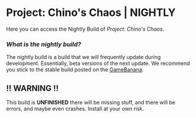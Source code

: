 # Project: Chino's Chaos | NIGHTLY
Here you can access the Nightly Build of *Project: Chino's Chaos*.

### *What is the nightly build?*
The nightly build is a build that we will frequently update during development. Essentially, beta versions of the next update. We recommend you stick to the stable build posted on the [GameBanana](https://gamebanana.com/mods/545648).

## !! WARNING !!
This build is **UNFINISHED** there will be missing stuff, and there will be errors, and maybe even crashes. Install at your own risk.

